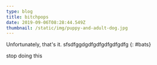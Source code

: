 ```yaml
---
type: blog
title: bitchpops
date: 2019-09-06T08:28:44.549Z
thumbnail: /static/img/puppy-and-adult-dog.jpg
---
```


Unfortunately, that's it.
sfsdfggdgdfgdfgdfgdfgdfg
{: #bats}
<p class="how">stop doing this </p>
